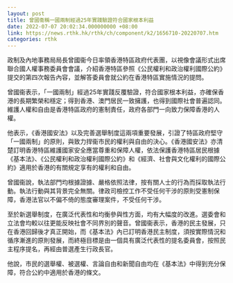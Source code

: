 ```yaml
---
layout: post
title: 曾國衞稱一國兩制經過25年實踐驗證符合國家根本利益
date: 2022-07-07 20:02:34.000000000 +08:00
link: https://news.rthk.hk/rthk/ch/component/k2/1656710-20220707.htm
categories: rthk
---
```


政制及內地事務局局長曾國衞今日率領香港特區政府代表團，以視像會議形式出席聯合國人權事務委員會會議，介紹香港特區參照《公民權利和政治權利國際公約》提交的第四次報告內容，並解答委員會就公約在香港特區實施情況的提問。

曾國衞表示，「一國兩制」經過25年實踐反覆驗證，符合國家根本利益，亦確保香港的長期繁榮和穩定；得到香港、澳門居民一致擁護，也得到國際社會普遍認同。維護人權和自由是香港特區政府的憲制責任，政府各部門一向致力保障香港的人權。

他表示，《香港國安法》以及完善選舉制度這兩項重要發展，引證了特區政府堅守「一國兩制」的原則，與致力捍衞市民的權利與自由的決心。《香港國安法》亦清楚訂明香港特區維護國家安全應當尊重和保障人權，依法保護香港特區居民根據《基本法》、《公民權利和政治權利國際公約》和《經濟、社會與文化權利的國際公約》適用於香港的有關規定享有的權利和自由。

曾國衞說，執法部門均根據證據、嚴格依照法律，按有關人士的行為而採取執法行動。執法行動與其背景完全無關。律政司檢控工作不受任何干涉的原則受憲制保障，香港法官以不偏不倚的態度審理案件，不受任何干涉。

至於新選舉制度，在廣泛代表性和均衡參與性方面，均有大幅度的改進。選委會和立法會均較以往更能反映社會不同界別的聲音。曾國衞表示，香港的民主發展，只在香港回歸後才真正開始，而《基本法》內已訂明香港民主制度，須按實際情況和循序漸進的原則發展，而終極目標是由一個具有廣泛代表性的提名委員會，按照民主程序提名，再經由普選產生行政長官。

他說，市民的選舉權、被選權、言論自由和新聞自由均在《基本法》中得到充分保障，符合公約中適用於香港的條文。
